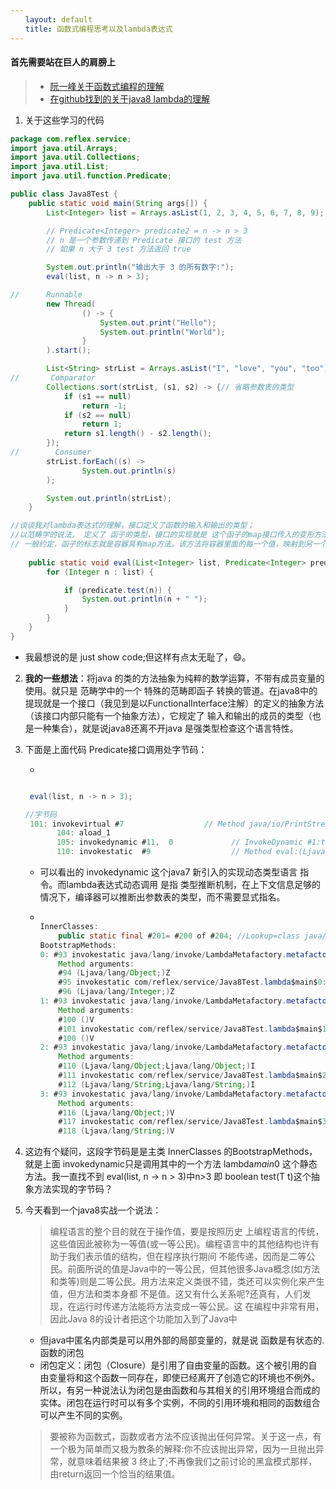 ```yaml
---
　　layout: default
　　title: 函数式编程思考以及lambda表达式
---
```


#### 首先需要站在巨人的肩膀上
> * [阮一峰关于函数式编程的理解](http://www.ruanyifeng.com/blog/2017/02/fp-tutorial.html)
> * [在github找到的关于java8 lambda的理解](https://github.com/CarpenterLee/JavaLambdaInternals)

1. 关于这些学习的代码

``` java
package com.reflex.service;
import java.util.Arrays;
import java.util.Collections;
import java.util.List;
import java.util.function.Predicate;

public class Java8Test {
    public static void main(String args[]) {
        List<Integer> list = Arrays.asList(1, 2, 3, 4, 5, 6, 7, 8, 9);

        // Predicate<Integer> predicate2 = n -> n > 3
        // n 是一个参数传递到 Predicate 接口的 test 方法
        // 如果 n 大于 3 test 方法返回 true

        System.out.println("输出大于 3 的所有数字:");
        eval(list, n -> n > 3);

//      Runnable
        new Thread(
                () -> {
                    System.out.print("Hello");
                    System.out.println("World");
                }
        ).start();

        List<String> strList = Arrays.asList("I", "love", "you", "too");
//       Comparator
        Collections.sort(strList, (s1, s2) -> {// 省略参数表的类型
            if (s1 == null)
                return -1;
            if (s2 == null)
                return 1;
            return s1.length() - s2.length();
        });
//        Consumer
        strList.forEach((s) ->
                System.out.println(s)
        );

        System.out.println(strList);
    }

//谈谈我对lambda表达式的理解，接口定义了函数的输入和输出的类型；
//以范畴学的说法， 定义了 函子的类型，接口的实现就是 这个函子的map接口传入的变形方法
// 一般约定，函子的标志就是容器具有map方法。该方法将容器里面的每一个值，映射到另一个容器。
    
    public static void eval(List<Integer> list, Predicate<Integer> predicate) {
        for (Integer n : list) {

            if (predicate.test(n)) {
                System.out.println(n + " ");
            }
        }
    }
}

```

- 我最想说的是 just show code;但这样有点太无耻了，😄。

2. **我的一些想法**：将java 的类的方法抽象为纯粹的数学运算，不带有成员变量的使用。就只是 范畴学中的一个 特殊的范畴即函子 转换的管道。在java8中的提现就是一个接口（我见到是以FunctionalInterface注解）的定义的抽象方法（该接口内部只能有一个抽象方法），它规定了 输入和输出的成员的类型（也是一种集合），就是说java8还离不开java 是强类型检查这个语言特性。


3. 下面是上面代码 Predicate接口调用处字节码：

    - 
    ``` java
    
     eval(list, n -> n > 3);
    
    //字节码
     101: invokevirtual #7                  // Method java/io/PrintStream.println:(Ljava/lang/String;)V
           104: aload_1
           105: invokedynamic #11,  0             // InvokeDynamic #1:test:()Ljava/util/function/Predicate;
           110: invokestatic  #9                  // Method eval:(Ljava/util/List;Ljava/util/function/Predicate;)V
    
    ```

    - 可以看出的 invokedynamic 这个java7 新引入的实现动态类型语言 指令。而lambda表达式动态调用 是指 类型推断机制，在上下文信息足够的情况下，编译器可以推断出参数表的类型，而不需要显式指名。

    - 
        ``` java

        InnerClasses:
            public static final #201= #200 of #204; //Lookup=class java/lang/invoke/MethodHandles$Lookup of class java/lang/invoke/MethodHandles
        BootstrapMethods:
        0: #93 invokestatic java/lang/invoke/LambdaMetafactory.metafactory:(Ljava/lang/invoke/MethodHandles$Lookup;Ljava/lang/String;Ljava/lang/invoke/MethodType;Ljava/lang/invoke/MethodType;Ljava/lang/invoke/MethodHandle;Ljava/lang/invoke/MethodType;)Ljava/lang/invoke/CallSite;
            Method arguments:
            #94 (Ljava/lang/Object;)Z
            #95 invokestatic com/reflex/service/Java8Test.lambda$main$0:(Ljava/lang/Integer;)Z
            #96 (Ljava/lang/Integer;)Z
        1: #93 invokestatic java/lang/invoke/LambdaMetafactory.metafactory:(Ljava/lang/invoke/MethodHandles$Lookup;Ljava/lang/String;Ljava/lang/invoke/MethodType;Ljava/lang/invoke/MethodType;Ljava/lang/invoke/MethodHandle;Ljava/lang/invoke/MethodType;)Ljava/lang/invoke/CallSite;
            Method arguments:
            #100 ()V
            #101 invokestatic com/reflex/service/Java8Test.lambda$main$1:()V
            #100 ()V
        2: #93 invokestatic java/lang/invoke/LambdaMetafactory.metafactory:(Ljava/lang/invoke/MethodHandles$Lookup;Ljava/lang/String;Ljava/lang/invoke/MethodType;Ljava/lang/invoke/MethodType;Ljava/lang/invoke/MethodHandle;Ljava/lang/invoke/MethodType;)Ljava/lang/invoke/CallSite;
            Method arguments:
            #110 (Ljava/lang/Object;Ljava/lang/Object;)I
            #111 invokestatic com/reflex/service/Java8Test.lambda$main$2:(Ljava/lang/String;Ljava/lang/String;)I
            #112 (Ljava/lang/String;Ljava/lang/String;)I
        3: #93 invokestatic java/lang/invoke/LambdaMetafactory.metafactory:(Ljava/lang/invoke/MethodHandles$Lookup;Ljava/lang/String;Ljava/lang/invoke/MethodType;Ljava/lang/invoke/MethodType;Ljava/lang/invoke/MethodHandle;Ljava/lang/invoke/MethodType;)Ljava/lang/invoke/CallSite;
            Method arguments:
            #116 (Ljava/lang/Object;)V
            #117 invokestatic com/reflex/service/Java8Test.lambda$main$3:(Ljava/lang/String;)V
            #118 (Ljava/lang/String;)V

        ```

4. 这边有个疑问，这段字节码是是主类 InnerClasses 的BootstrapMethods，就是上面 invokedynamic只是调用其中的一个方法 lambda$main$0 这个静态方法。我一直找不到
eval(list, n -> n > 3)中n>3 即  boolean test(T t)这个抽象方法实现的字节码？


5. 今天看到一个java8实战一个说法：
    > 编程语言的整个目的就在于操作值，要是按照历史 上编程语言的传统，这些值因此被称为一等值(或一等公民)。编程语言中的其他结构也许有助于我们表示值的结构，但在程序执行期间 不能传递，因而是二等公民。前面所说的值是Java中的一等公民，但其他很多Java概念(如方法 和类等)则是二等公民。用方法来定义类很不错，类还可以实例化来产生值，但方法和类本身都 不是值。这又有什么关系呢?还真有，人们发现，在运行时传递方法能将方法变成一等公民。这 在编程中非常有用，因此Java 8的设计者把这个功能加入到了Java中

    - 但java中匿名内部类是可以用外部的局部变量的，就是说 函数是有状态的. 函数的闭包 
    - 闭包定义：闭包（Closure）是引用了自由变量的函数。这个被引用的自由变量将和这个函数一同存在，即使已经离开了创造它的环境也不例外。所以，有另一种说法认为闭包是由函数和与其相关的引用环境组合而成的实体。闭包在运行时可以有多个实例，不同的引用环境和相同的函数组合可以产生不同的实例。

    > 要被称为函数式，函数或者方法不应该抛出任何异常。关于这一点，有 一个极为简单而又极为教条的解释:你不应该抛出异常，因为一旦抛出异常，就意味着结果被 3 终止了;不再像我们之前讨论的黑盒模式那样，由return返回一个恰当的结果值。




